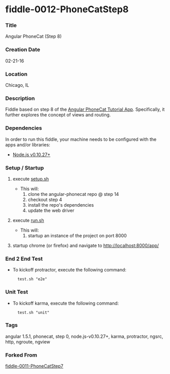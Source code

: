 fiddle-0012-PhoneCatStep8
======


### Title

Angular PhoneCat (Step 8)


### Creation Date

02-21-16


### Location

Chicago, IL


### Description

Fiddle based on step 8 of the [Angular PhoneCat Tutorial App](https://docs.angularjs.org/tutorial/step_08). Specifically,
it further explores the concept of views and routing.


### Dependencies

In order to run this fiddle, your machine needs to be configured with the apps and/or libraries:

 *  [Node.js v0.10.27+](http://nodejs.org/)


### Setup / Startup

1.  execute [setup.sh](setup.sh)
    * This will:
        1.  clone the angular-phonecat repo @ step 14
        2.  checkout step 4
        3.  install the repo's dependencies
        4.  update the web driver

2.  execute [run.sh](run.sh)
    * This will:
        1.  startup an instance of the project on port 8000
3.  startup chrome (or firefox) and navigate to [http://localhost:8000/app/](http://localhost:8000/app/)


### End 2 End Test

* To kickoff protractor, execute the following command:

        test.sh "e2e"


### Unit Test

* To kickoff karma, execute the following command:

        test.sh "unit"


### Tags

angular 1.5.1, phonecat, step 0, node.js-v0.10.27+, karma, protractor, ngsrc, http, ngroute, ngview


### Forked From

[fiddle-0011-PhoneCatStep7](../fiddle-0011-PhoneCatStep7)
